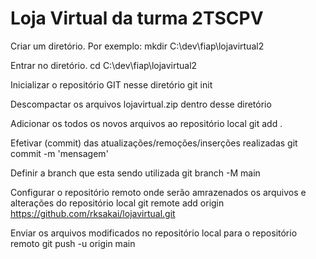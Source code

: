 ﻿# Loja Virtual da turma 2TSCPV
Criar um diretório. Por exemplo: 
mkdir C:\dev\fiap\lojavirtual2

Entrar no diretório. 
cd C:\dev\fiap\lojavirtual2

Inicializar o repositório GIT nesse diretório
git init

Descompactar os arquivos lojavirtual.zip dentro desse diretório

Adicionar os todos os novos arquivos ao repositório local
git add .

Efetivar (commit) das atualizações/remoções/inserções realizadas
git commit -m 'mensagem'

Definir a branch que esta sendo utilizada
git branch -M main

Configurar o repositório remoto onde serão amrazenados os arquivos e alterações do repositório local
git remote add origin https://github.com/rksakai/lojavirtual.git

Enviar os arquivos modificados no repositório local para o repositório remoto
git push -u origin main
